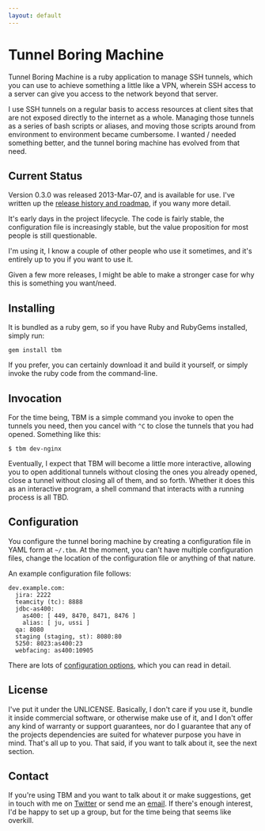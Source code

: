 ```yaml
---
layout: default
---
```

# Tunnel Boring Machine

Tunnel Boring Machine is a ruby application to manage SSH tunnels, which you can use to achieve something a little like a VPN, wherein SSH access to a server can give you access to the network beyond that server.

I use SSH tunnels on a regular basis to access resources at client sites that are not exposed directly to the internet as a whole. Managing those tunnels as a series of bash scripts or aliases, and moving those scripts around from environment to environment became cumbersome. I wanted / needed something better, and the tunnel boring machine has evolved from that need.

## Current Status ##
Version 0.3.0 was released 2013-Mar-07, and is available for use. I've written up the [release history and roadmap](releases.html), if you wany more detail.

It's early days in the project lifecycle. The code is fairly stable, the configuration file is increasingly stable, but the value proposition for most people is still questionable.

I'm using it, I know a couple of other people who use it sometimes, and it's entirely up to you if you want to use it.

Given a few more releases, I might be able to make a stronger case for why this is something you want/need.

## Installing ##
It is bundled as a ruby gem, so if you have Ruby and RubyGems installed, simply run:

    gem install tbm

If you prefer, you can certainly download it and build it yourself, or simply invoke the ruby code from the command-line.

## Invocation ##
For the time being, TBM is a simple command you invoke to open the tunnels you need, then you cancel with `^C` to close the tunnels that you had opened. Something like this:

    $ tbm dev-nginx

Eventually, I expect that TBM will become a little more interactive, allowing you to open additional tunnels without closing the ones you already opened, close a tunnel without closing all of them, and so forth. Whether it does this as an interactive program, a shell command that interacts with a running process is all TBD.

## Configuration ##
You configure the tunnel boring machine by creating a configuration file in YAML form at `~/.tbm`. At the moment, you can't have multiple configuration files, change the location of the configuration file or anything of that nature.

An example configuration file follows:

    dev.example.com:
      jira: 2222
      teamcity (tc): 8888
      jdbc-as400:
        as400: [ 449, 8470, 8471, 8476 ]
        alias: [ ju, ussi ]
      qa: 8080
      staging (staging, st): 8080:80
      5250: 8023:as400:23
      webfacing: as400:10905

There are lots of [configuration options](config.html), which you can read in detail.

## License ##
I've put it under the UNLICENSE. Basically, I don't care if you use it, bundle it inside commercial software, or otherwise make use of it, and I don't offer any kind of warranty or support guarantees, nor do I guarantee that any of the projects dependencies are suited for whatever purpose you have in mind. That's all up to you. That said, if you want to talk about it, see the next section.

## Contact ##
If you're using TBM and you want to talk about it or make suggestions, get in touch with me on [Twitter](http://twitter.com/geoffreywiseman) or send me an [email](mailto:geoffrey.wiseman@codiform.com). If there's enough interest, I'd be happy to set up a group, but for the time being that seems like overkill.
